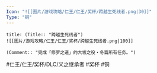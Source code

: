 ```yaml
---
Icon: "![[图片/游戏攻略/仁王/仁王/奖杯/跨越生死线者.png|30]]"
Type: "铜"
---
```

```ad-common-bronze-trophy
title: (Title:: "跨越生死线者")
![[图片/游戏攻略/仁王/仁王/奖杯/跨越生死线者.png|100]]

(Comment:: "完成「修罗之道」的大坂之役・冬篇所有任务。")
```

#仁王/仁王/奖杯/DLC/义之继承者 #奖杯 #铜
